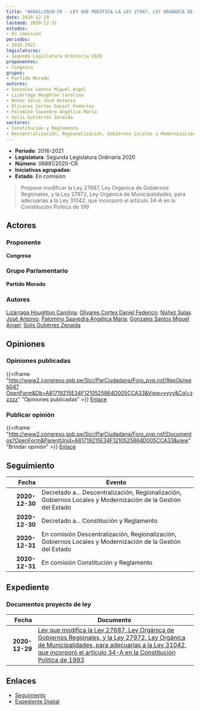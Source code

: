 ```yaml
---
title: "06881/2020-CR - LEY QUE MODIFICA LA LEY 27687, LEY ORGÁNICA DE GOBIERNOS REGIONALES, Y LA LEY 27972, LEY ORGÁNICA DE MUNICIPALIDADES, PARA ADECUARLAS A LA LEY 31042, QUE INCORPORÓ EL ARTÍCULO 34-A EN LA CONSTITUCIÓN POLÍTICA DE 1993"
date: 2020-12-29
lastmod: 2020-12-31
estados:
- En comisión
periodos:
- 2016-2021
legislaturas:
- Segunda Legislatura Ordinaria 2020
proponentes:
- Congreso
grupos:
- Partido Morado
autores:
- Gonzales Santos Miguel Angel
- Lizárraga Houghton Carolina
- Núñez Salas José Antonio
- Olivares Cortes Daniel Federico
- Palomino Saavedra Angélica María
- Solis Gutiérrez Zenaida
sectores:
- Constitución y Reglamento
- Descentralización, Regionalización, Gobiernos Locales y Modernización de la Gestión del Estado
---
```

- **Periodo**: 2016-2021
- **Legislatura**: Segunda Legislatura Ordinaria 2020
- **Número**: 06881/2020-CR
- **Iniciativas agrupadas**: 
- **Estado**: En comisión

> Propone modificar la Ley 27687, Ley Orgánica de Gobiernos Regionales, y la Ley 27972, Ley Orgánica de Municipalidades, para adecuarlas a la Ley 31042, que incorporó el artículo 34-A en la Constitución Política de 199


## Actores

### Proponente

**Congreso**

### Grupo Parlamentario

**Partido Morado**

### Autores

[Lizárraga Houghton Carolina](mailto:mailto:clizarraga@congreso.gob.pe); [Olivares Cortes Daniel Federico](mailto:mailto:dolivares@congreso.gob.pe); [Núñez Salas José Antonio](mailto:mailto:jnunezs@congreso.gob.pe); [Palomino Saavedra Angélica María](mailto:mailto:apalomino@congreso.gob.pe); [Gonzales Santos Miguel Angel](mailto:mailto:mgonzaless@congreso.gob.pe); [Solis Gutiérrez Zenaida](mailto:mailto:zsolis@congreso.gob.pe)

## Opiniones

### Opiniones publicadas

{{<iframe "http://www2.congreso.gob.pe/Sicr/ParCiudadana/Foro_pvp.nsf/RepOpiweb04?OpenForm&Db=A81719215E34F1210525864D005CCA33&View=yyyy&Col=zzzzz" "Opiniones publicadas" >}}
[Enlace](http://www2.congreso.gob.pe/Sicr/ParCiudadana/Foro_pvp.nsf/RepOpiweb04?OpenForm&Db=A81719215E34F1210525864D005CCA33&View=yyyy&Col=zzzzz)

### Publicar opinión

{{<iframe "http://www2.congreso.gob.pe/Sicr/ParCiudadana/Foro_pvp.nsf/Documentos?OpenForm&ParentUnid=A81719215E34F1210525864D005CCA33&view" "Brindar opinión" >}}
[Enlace](http://www2.congreso.gob.pe/Sicr/ParCiudadana/Foro_pvp.nsf/Documentos?OpenForm&ParentUnid=A81719215E34F1210525864D005CCA33&view)


## Seguimiento

| Fecha | Evento |
|------:|--------|
| **2020-12-30** | Decretado a... Descentralización, Regionalización, Gobiernos Locales y Modernización de la Gestión del Estado |
| **2020-12-30** | Decretado a... Constitución y Reglamento |
| **2020-12-31** | En comisión Descentralización, Regionalización, Gobiernos Locales y Modernización de la Gestión del Estado |
| **2020-12-31** | En comisión Constitución y Reglamento |

## Expediente

### Documentos proyecto de ley

| Fecha | Documento |
|------:|-----------|
| **2020-12-29** | [Ley que modifica la Ley 27687, Ley Orgánica de Gobiernos Regionales, y la Ley 27972, Ley Orgánica de Municipalidades, para adecuarlas a la Ley 31042, que incorporó el artículo 34-A en la Constitución Política de 1993](https://leyes.congreso.gob.pe/Documentos/2016_2021/Proyectos_de_Ley_y_de_Resoluciones_Legislativas/PL06881-20201229.pdf) |

## Enlaces

- [Seguimiento](http://www2.congreso.gob.pe/Sicr/TraDocEstProc/CLProLey2016.nsf/f7fff46988ca05b1052578e100829cc7/f1bae359692072470525864d006ffea5?OpenDocument)
- [Expediente Digital](http://www2.congreso.gob.pe/Sicr/TraDocEstProc/Expvirt_2011.nsf/visbusqptramdoc1621/06881?opendocument)

